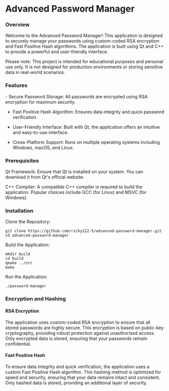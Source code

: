 <h1>Advanced Password Manager</h1>
<h3>Overview</h3>
Welcome to the Advanced Password Manager! This application is designed to securely manage your passwords using custom-coded RSA encryption and Fast Positive Hash algorithms. The application is built using Qt and C++ to provide a powerful and user-friendly interface.

Please note: This project is intended for educational purposes and personal use only. It is not designed for production environments or storing sensitive data in real-world scenarios.

<h3>Features</h3>
- Secure Password Storage: All passwords are encrypted using RSA encryption for maximum security.

- Fast Positive Hash Algorithm: Ensures data integrity and quick password verification.
  
- User-Friendly Interface: Built with Qt, the application offers an intuitive and easy-to-use interface.
  
- Cross-Platform Support: Runs on multiple operating systems including Windows, macOS, and Linux.
<h3>Prerequisites</h3>
Qt Framework: Ensure that Qt is installed on your system. You can download it from Qt's official website.

C++ Compiler: A compatible C++ compiler is required to build the application. Popular choices include GCC (for Linux) and MSVC (for Windows).
<h3>Installation</h3>
Clone the Repository:

```
git clone https://github.com/ricky122-5/advanced-password-manager.git
cd advanced-password-manager
```
Build the Application:

```
mkdir build
cd build
qmake ../src
make
```
Run the Application:

```
./password-manager
```

<h3>Encryption and Hashing</h3>
<h4>RSA Encryption</h4>
The application uses custom-coded RSA encryption to ensure that all stored passwords are highly secure. This encryption is based on public-key cryptography, providing robust protection against unauthorized access. Only encrypted data is stored, ensuring that your passwords remain confidential.

<h4>Fast Positive Hash</h4>
To ensure data integrity and quick verification, the application uses a custom Fast Positive Hash algorithm. This hashing method is optimized for speed and security, ensuring that your data remains intact and consistent. Only hashed data is stored, providing an additional layer of security.
